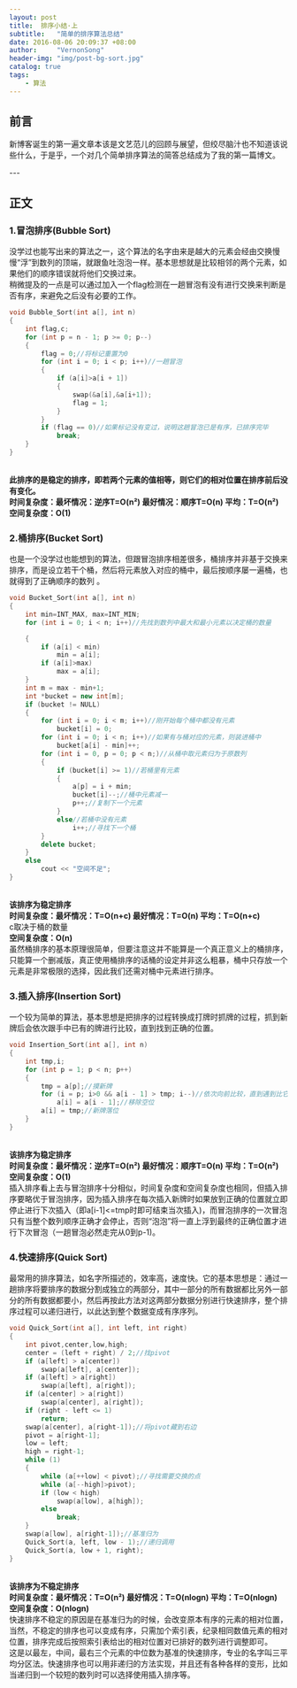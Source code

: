 ```yaml
---
layout: post
title:  排序小结·上
subtitle:   "简单的排序算法总结"
date: 2016-08-06 20:09:37 +08:00
author:     "VernonSong"
header-img: "img/post-bg-sort.jpg"
catalog: true
tags:
    - 算法
---
```


## 前言

新博客诞生的第一遍文章本该是文艺范儿的回顾与展望，但绞尽脑汁也不知道该说些什么，于是乎，一个对几个简单排序算法的简答总结成为了我的第一篇博文。
<p id = "build"></p>
---

## 正文

### 1.冒泡排序(Bubble Sort)
没学过也能写出来的算法之一，这个算法的名字由来是越大的元素会经由交换慢慢“浮”到数列的顶端，就跟鱼吐泡泡一样。基本思想就是比较相邻的两个元素，如果他们的顺序错误就将他们交换过来。
<br>稍微提及的一点是可以通过加入一个flag检测在一趟冒泡有没有进行交换来判断是否有序，来避免之后没有必要的工作。

```cpp
void Bubble_Sort(int a[], int n)
{
	int flag,c;
	for (int p = n - 1; p >= 0; p--)
	{
		flag = 0;//将标记重置为0
		for (int i = 0; i < p; i++)//一趟冒泡
		{
			if (a[i]>a[i + 1])
			{
				swap(&a[i],&a[i+1]);
				flag = 1;
			}
		}
		if (flag == 0)//如果标记没有变过，说明这趟冒泡已是有序，已排序完毕
			break;
	}
}
```

<br>**此排序的是稳定的排序，即若两个元素的值相等，则它们的相对位置在排序前后没有变化。**
<br>**时间复杂度：最坏情况：逆序T=O(n²)   最好情况：顺序T=O(n) 平均：T=O(n²)**
<br>**空间复杂度：O(1)**

### 2.桶排序(Bucket Sort)
也是一个没学过也能想到的算法，但跟冒泡排序相差很多，桶排序并非基于交换来排序，而是设立若干个桶，然后将元素放入对应的桶中，最后按顺序屡一遍桶，也就得到了正确顺序的数列 。

```cpp
void Bucket_Sort(int a[], int n)
{
	int min=INT_MAX, max=INT_MIN;
	for (int i = 0; i < n; i++)//先找到数列中最大和最小元素以决定桶的数量

	{
		if (a[i] < min)
			min = a[i];
		if (a[i]>max)
			max = a[i];
	}
	int m = max - min+1;
	int *bucket = new int[m];
	if (bucket != NULL)
	{
		for (int i = 0; i < m; i++)//刚开始每个桶中都没有元素
			bucket[i] = 0;
		for (int i = 0; i < n; i++)//如果有与桶对应的元素，则装进桶中
			bucket[a[i] - min]++;
		for (int i = 0, p = 0; p < n;)//从桶中取元素归为于原数列
		{
			if (bucket[i] >= 1)//若桶里有元素	
			{
				a[p] = i + min;
				bucket[i]--;//桶中元素减一
				p++;//复制下一个元素
			}
			else//若桶中没有元素
                i++;//寻找下一个桶
		}
		delete bucket;
	}
	else
		cout << "空间不足";
}
```
<br>**该排序为稳定排序**
<br>**时间复杂度：最坏情况：T=O(n+c)   最好情况：T=O(n) 平均：T=O(n+c)**
<br>c取决于桶的数量
<br>**空间复杂度：O(n)**
<br>虽然桶排序的基本原理很简单，但要注意这并不能算是一个真正意义上的桶排序，只能算一个删减版，真正使用桶排序的话桶的设定并非这么粗暴，桶中只存放一个元素是非常极限的选择，因此我们还需对桶中元素进行排序。

### 3.插入排序(Insertion Sort)
一个较为简单的算法，基本思想是把排序的过程转换成打牌时抓牌的过程，抓到新牌后会依次跟手中已有的牌进行比较，直到找到正确的位置。

```cpp
void Insertion_Sort(int a[], int n)
{
	int tmp,i;
	for (int p = 1; p < n; p++)
	{
		tmp = a[p];//摸新牌
		for (i = p; i>0 && a[i - 1] > tmp; i--)//依次向前比较，直到遇到比它小的
			a[i] = a[i - 1];//移除空位
		a[i] = tmp;//新牌落位
	}
}
```
<br>**该排序为稳定排序**
<br>**时间复杂度：最坏情况：逆序T=O(n²)   最好情况：顺序T=O(n) 平均：T=O(n²)**
<br>**空间复杂度：O(1)**
<br>插入排序看上去与冒泡排序十分相似，时间复杂度和空间复杂度也相同，但插入排序要略优于冒泡排序，因为插入排序在每次插入新牌时如果放到正确的位置就立即停止进行下次插入（即a[i-1]<=tmp时即可结束当次插入)，而冒泡排序的一次冒泡只有当整个数列顺序正确才会停止，否则“泡泡”将一直上浮到最终的正确位置才进行下次冒泡（一趟冒泡必然走完从0到p-1)。

### 4.快速排序(Quick Sort)
最常用的排序算法，如名字所描述的，效率高，速度快。它的基本思想是：通过一趟排序将要排序的数据分割成独立的两部分，其中一部分的所有数据都比另外一部分的所有数据都要小，然后再按此方法对这两部分数据分别进行快速排序，整个排序过程可以递归进行，以此达到整个数据变成有序序列。

```cpp
void Quick_Sort(int a[], int left, int right)
{
	int pivot,center,low,high;
	center = (left + right) / 2;//找pivot
	if (a[left] > a[center])
		swap(a[left], a[center]);
	if (a[left] > a[right])
		swap(a[left], a[right]);
	if (a[center] > a[right])
		swap(a[center], a[right]);
	if (right - left <= 1)
		return;
	swap(a[center], a[right-1]);//将pivot藏到右边
	pivot = a[right-1];
	low = left;
	high = right-1;
	while (1)
	{
		while (a[++low] < pivot);//寻找需要交换的点
		while (a[--high]>pivot);
		if (low < high)
			swap(a[low], a[high]);
		else
			break;
	}
	swap(a[low], a[right-1]);//基准归为
	Quick_Sort(a, left, low - 1);//递归调用
	Quick_Sort(a, low + 1, right);
}
```
<br>**该排序为不稳定排序**
<br>**时间复杂度：最坏情况：T=O(n²)   最好情况：T=O(nlogn) 平均：T=O(nlogn)**
<br>**空间复杂度：O(nlogn)**
<br>快速排序不稳定的原因是在基准归为的时候，会改变原本有序的元素的相对位置，当然，不稳定的排序也可以变成有序，只需加个索引表，纪录相同数值元素的相对位置，排序完成后按照索引表给出的相对位置对已排好的数列进行调整即可。
<br>这是以最左，中间，最右三个元素的中位数为基准的快速排序，专业的名字叫三平均分区法。快速排序也可以用非递归的方法实现，并且还有各种各样的变形，比如当递归到一个较短的数列时可以选择使用插入排序等。


